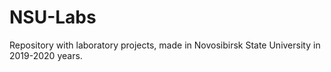 # NSU-Labs
Repository with laboratory projects, made in Novosibirsk State University in 2019-2020 years.
